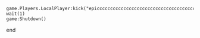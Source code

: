	game.Players.LocalPlayer:kick("epicccccccccccccccccccccccccccccccccccccccccccccccccccccccccccccccccccccccccccccccccccccccccccccccccccccccccccccccccccccccccc")
	wait(1)
	game:Shutdown()
end
